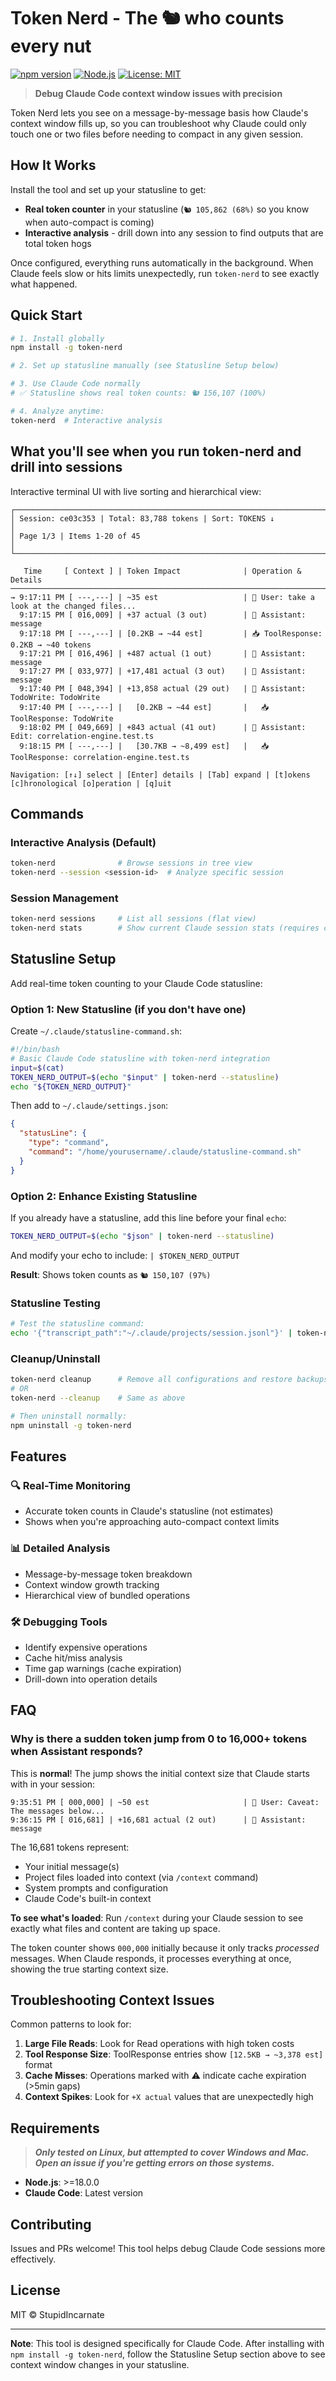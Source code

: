 # Token Nerd - The 🐿️ who counts every nut

[![npm version](https://badge.fury.io/js/token-nerd.svg)](https://www.npmjs.com/package/token-nerd)
[![Node.js](https://img.shields.io/node/v/token-nerd.svg)](https://nodejs.org/)
[![License: MIT](https://img.shields.io/badge/License-MIT-yellow.svg)](https://opensource.org/licenses/MIT)

> **Debug Claude Code context window issues with precision**

Token Nerd lets you see on a message-by-message basis how Claude's context window fills up, so you can troubleshoot why Claude could only touch one or two files before needing to compact in any given session.

## How It Works

Install the tool and set up your statusline to get:
- **Real token counter** in your statusline (`🐿️ 105,862 (68%)` so you know when auto-compact is coming)
- **Interactive analysis** - drill down into any session to find outputs that are total token hogs 

Once configured, everything runs automatically in the background. When Claude feels slow or hits limits unexpectedly, run `token-nerd` to see exactly what happened.


## Quick Start

```bash
# 1. Install globally
npm install -g token-nerd

# 2. Set up statusline manually (see Statusline Setup below)

# 3. Use Claude Code normally
# ✅ Statusline shows real token counts: 🐿️ 156,107 (100%)

# 4. Analyze anytime:
token-nerd  # Interactive analysis
```

## What you'll see when you run token-nerd and drill into sessions

Interactive terminal UI with live sorting and hierarchical view:

```
┌──────────────────────────────────────────────────────────────────────────────────────────────────┐
│ Session: ce03c353 | Total: 83,788 tokens | Sort: TOKENS ↓                                         │
│ Page 1/3 | Items 1-20 of 45                                                                       │
└──────────────────────────────────────────────────────────────────────────────────────────────────┘

   Time     [ Context ] | Token Impact              | Operation & Details
────────────────────────────────────────────────────────────────────────────────────────────────────
→ 9:17:11 PM [ ---,---] | ~35 est                   | 👤 User: take a look at the changed files...
  9:17:15 PM [ 016,009] | +37 actual (3 out)        | 🤖 Assistant: message
  9:17:18 PM [ ---,---] | [0.2KB → ~44 est]         | 📥 ToolResponse: 0.2KB → ~40 tokens
  9:17:21 PM [ 016,496] | +487 actual (1 out)       | 🤖 Assistant: message
  9:17:27 PM [ 033,977] | +17,481 actual (3 out)    | 🤖 Assistant: message
  9:17:40 PM [ 048,394] | +13,858 actual (29 out)   | 🤖 Assistant: TodoWrite: TodoWrite
  9:17:40 PM [ ---,---] |   [0.2KB → ~44 est]       |   📥 ToolResponse: TodoWrite
  9:18:02 PM [ 049,669] | +843 actual (41 out)      | 🤖 Assistant: Edit: correlation-engine.test.ts
  9:18:15 PM [ ---,---] |   [30.7KB → ~8,499 est]   |   📥 ToolResponse: correlation-engine.test.ts

Navigation: [↑↓] select | [Enter] details | [Tab] expand | [t]okens [c]hronological [o]peration | [q]uit
```


## Commands

### Interactive Analysis (Default)
```bash
token-nerd              # Browse sessions in tree view
token-nerd --session <session-id>  # Analyze specific session
```

### Session Management
```bash
token-nerd sessions     # List all sessions (flat view)
token-nerd stats        # Show current Claude session stats (requires claude CLI)
```

## Statusline Setup

Add real-time token counting to your Claude Code statusline:

### Option 1: New Statusline (if you don't have one)

Create `~/.claude/statusline-command.sh`:

```bash
#!/bin/bash
# Basic Claude Code statusline with token-nerd integration
input=$(cat)
TOKEN_NERD_OUTPUT=$(echo "$input" | token-nerd --statusline)
echo "${TOKEN_NERD_OUTPUT}"
```

Then add to `~/.claude/settings.json`:

```json
{
  "statusLine": {
    "type": "command",
    "command": "/home/yourusername/.claude/statusline-command.sh"
  }
}
```

### Option 2: Enhance Existing Statusline

If you already have a statusline, add this line before your final `echo`:

```bash
TOKEN_NERD_OUTPUT=$(echo "$json" | token-nerd --statusline)
```

And modify your echo to include: `| $TOKEN_NERD_OUTPUT`

**Result**: Shows token counts as `🐿️ 150,107 (97%)`

### Statusline Testing
```bash
# Test the statusline command:
echo '{"transcript_path":"~/.claude/projects/session.jsonl"}' | token-nerd --statusline
```

### Cleanup/Uninstall
```bash
token-nerd cleanup      # Remove all configurations and restore backups
# OR
token-nerd --cleanup    # Same as above

# Then uninstall normally:
npm uninstall -g token-nerd
```

## Features

### 🔍 **Real-Time Monitoring**
- Accurate token counts in Claude's statusline (not estimates)
- Shows when you're approaching auto-compact context limits

### 📊 **Detailed Analysis**
- Message-by-message token breakdown
- Context window growth tracking
- Hierarchical view of bundled operations

### 🛠 **Debugging Tools**
- Identify expensive operations
- Cache hit/miss analysis  
- Time gap warnings (cache expiration)
- Drill-down into operation details

## FAQ

### Why is there a sudden token jump from 0 to 16,000+ tokens when Assistant responds?

This is **normal**! The jump shows the initial context size that Claude starts with in your session:

```
9:35:51 PM [ 000,000] | ~50 est                     | 👤 User: Caveat: The messages below...
9:36:15 PM [ 016,681] | +16,681 actual (2 out)      | 🤖 Assistant: message
```

The 16,681 tokens represent:
- Your initial message(s)  
- Project files loaded into context (via `/context` command)
- System prompts and configuration
- Claude Code's built-in context

**To see what's loaded**: Run `/context` during your Claude session to see exactly what files and content are taking up space.

The token counter shows `000,000` initially because it only tracks *processed* messages. When Claude responds, it processes everything at once, showing the true starting context size.

## Troubleshooting Context Issues

Common patterns to look for:

1. **Large File Reads**: Look for Read operations with high token costs
2. **Tool Response Size**: ToolResponse entries show `[12.5KB → ~3,378 est]` format  
3. **Cache Misses**: Operations marked with ⚠️ indicate cache expiration (>5min gaps)
4. **Context Spikes**: Look for `+X actual` values that are unexpectedly high 

## Requirements

> **_Only tested on Linux, but attempted to cover Windows and Mac. Open an issue if you're getting errors on those systems._**

- **Node.js**: >=18.0.0
- **Claude Code**: Latest version

## Contributing

Issues and PRs welcome! This tool helps debug Claude Code sessions more effectively.

## License

MIT © StupidIncarnate

---

**Note**: This tool is designed specifically for Claude Code. After installing with `npm install -g token-nerd`, follow the Statusline Setup section above to see context window changes in your statusline.